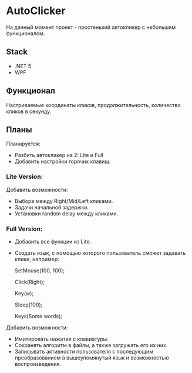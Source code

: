 # AutoClicker

На данный момент проект - простенький автокликер с небольшим функционалом. 

## Stack

- .NET 5
- WPF

## Функционал

Настриваемые координаты кликов, продолжительность, количество кликов в секунду.

## Планы

Планируется:
- Разбить автокликер на 2: Lite и Full
- Добавить настройки горячих клавиш. 

### Lite Version:

Добавить возможности:
- Выбора между Right/Mid/Left кликами.
- Задачи начальной задержки.
- Установки random delay между кликами.

### Full Version:

- Добавить все функции из Lite.
- Создать язык, с помощью которого пользователь сможет задавать клики, например:
  
  SetMouse(100, 100);
  
  Click(Right);
  
  Key(w);
  
  Sleep(100);
  
  Keys(Some words);

Добавить возможности:
- Имитировать нажатия с клавиатуры.
- Сохранять алгоритм в файлы, а также загружать его их них.
- Записывать активности пользователя с последующим преобразованием в вышеупомянутый язык и возможностью воспроизведения.


